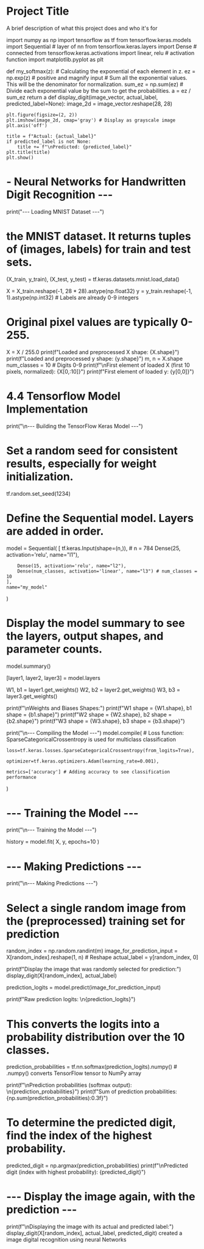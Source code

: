 
# Project Title

A brief description of what this project does and who it's for

import numpy as np
import tensorflow as tf
from tensorflow.keras.models import Sequential # layer of nn
from tensorflow.keras.layers import Dense     # connected
from tensorflow.keras.activations import linear, relu    # activation function
import matplotlib.pyplot as plt 

def my_softmax(z):
    # Calculating the exponential of each element in z.
    ez = np.exp(z) # positive and magnify input
    # Sum all the exponential values. This will be the denominator for normalization.
    sum_ez = np.sum(ez)
    # Divide each exponential value by the sum to get the probabilities.
    a = ez / sum_ez
    return a
def display_digit(image_vector, actual_label, predicted_label=None):
    image_2d = image_vector.reshape(28, 28)

    plt.figure(figsize=(2, 2)) 
    plt.imshow(image_2d, cmap='gray') # Display as grayscale image
    plt.axis('off') 

    title = f"Actual: {actual_label}"
    if predicted_label is not None:
        title += f"\nPredicted: {predicted_label}"
    plt.title(title)
    plt.show() 
# - Neural Networks for Handwritten Digit Recognition ---

print("--- Loading MNIST Dataset ---")
#  the MNIST dataset. It returns tuples of (images, labels) for train and test sets.
(X_train, y_train), (X_test, y_test) = tf.keras.datasets.mnist.load_data()

X = X_train.reshape(-1, 28 * 28).astype(np.float32)
y = y_train.reshape(-1, 1).astype(np.int32) # Labels are already 0-9 integers

# Original pixel values are typically 0-255.
X = X / 255.0
print(f"Loaded and preprocessed X shape: {X.shape}")
print(f"Loaded and preprocessed y shape: {y.shape}")
m, n = X.shape 
num_classes = 10 # Digits 0-9
print(f"\nFirst element of loaded X (first 10 pixels, normalized): {X[0,:10]}")
print(f"First element of loaded y: {y[0,0]}")

# 4.4 Tensorflow Model Implementation 
print("\n--- Building the TensorFlow Keras Model ---")
# Set a random seed for consistent results, especially for weight initialization.
tf.random.set_seed(1234)

# Define the Sequential model. Layers are added in order.
model = Sequential(
    [
        tf.keras.Input(shape=(n,)), # n = 784
        Dense(25, activation='relu', name="l1"),

        Dense(15, activation='relu', name="l2"),
        Dense(num_classes, activation='linear', name="l3") # num_classes = 10
    ],
    name="my_model"
)

# Display the model summary to see the layers, output shapes, and parameter counts.

model.summary()

[layer1, layer2, layer3] = model.layers

W1, b1 = layer1.get_weights()
W2, b2 = layer2.get_weights()
W3, b3 = layer3.get_weights()

print(f"\nWeights and Biases Shapes:")
print(f"W1 shape = {W1.shape}, b1 shape = {b1.shape}") 
print(f"W2 shape = {W2.shape}, b2 shape = {b2.shape}")
print(f"W3 shape = {W3.shape}, b3 shape = {b3.shape}")


print("\n--- Compiling the Model ---")
model.compile(
    # Loss function: SparseCategoricalCrossentropy is used for multiclass classification
 
    loss=tf.keras.losses.SparseCategoricalCrossentropy(from_logits=True),
   
    optimizer=tf.keras.optimizers.Adam(learning_rate=0.001),
    
    metrics=['accuracy'] # Adding accuracy to see classification performance
)

# --- Training the Model ---
print("\n--- Training the Model ---")

history = model.fit(
    X, y,
    epochs=10 
)
# --- Making Predictions ---
print("\n--- Making Predictions ---")

# Select a single random image from the (preprocessed) training set for prediction
random_index = np.random.randint(m)
image_for_prediction_input = X[random_index].reshape(1, n)  # Reshape 
actual_label = y[random_index, 0]

print(f"Display the image that was randomly selected for prediction:")
display_digit(X[random_index], actual_label)

prediction_logits = model.predict(image_for_prediction_input)

print(f"Raw prediction logits: \n{prediction_logits}")

# This converts the logits into a probability distribution over the 10 classes.
prediction_probabilities = tf.nn.softmax(prediction_logits).numpy() # .numpy() converts TensorFlow tensor to NumPy array

print(f"\nPrediction probabilities (softmax output): \n{prediction_probabilities}")
print(f"Sum of prediction probabilities: {np.sum(prediction_probabilities):0.3f}")

# To determine the predicted digit, find the index of the highest probability.
predicted_digit = np.argmax(prediction_probabilities)
print(f"\nPredicted digit (index with highest probability): {predicted_digit}")

# --- Display the image again,  with the prediction ---
print(f"\nDisplaying the image with its actual and predicted label:")
display_digit(X[random_index], actual_label, predicted_digit)      created a image digital recognition using neural Networks

